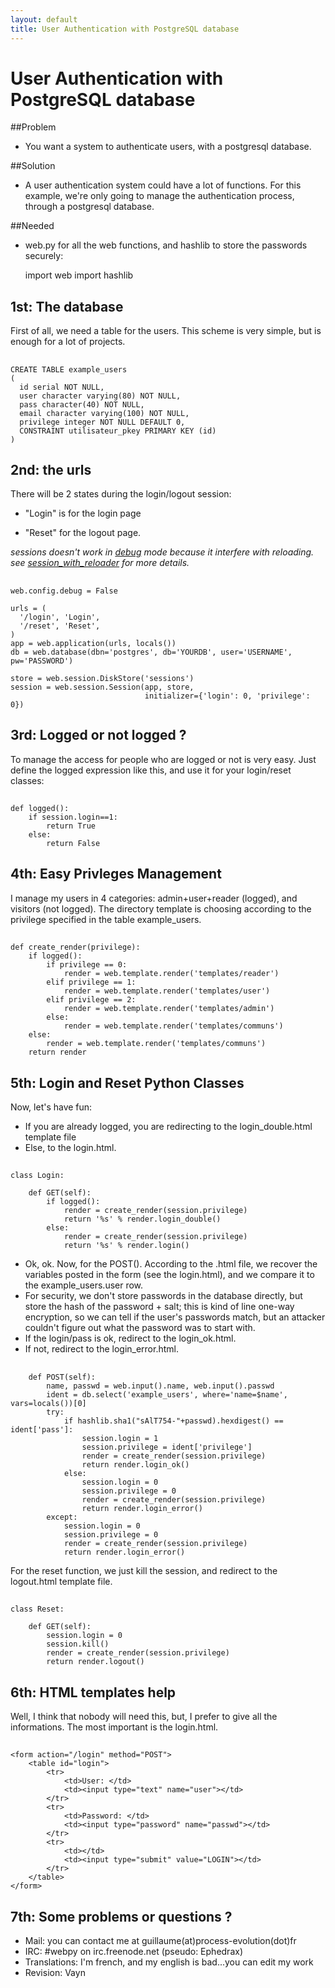 ```yaml
---
layout: default
title: User Authentication with PostgreSQL database
---
```


# User Authentication with PostgreSQL database

##Problem
- You want a system to authenticate users, with a postgresql database.

##Solution
- A user authentication system could have a lot of functions. For this example, we're only going to manage the authentication process, through a postgresql database.

##Needed
- web.py for all the web functions, and hashlib to store the passwords securely:

	import web
	import hashlib

## 1st: The database
First of all, we need a table for the users. This scheme is very simple, but is enough for a lot of projects.

##
	CREATE TABLE example_users
	(
	  id serial NOT NULL,
	  user character varying(80) NOT NULL,
	  pass character(40) NOT NULL,
	  email character varying(100) NOT NULL,
	  privilege integer NOT NULL DEFAULT 0,
	  CONSTRAINT utilisateur_pkey PRIMARY KEY (id)
	)

## 2nd: the urls
There will be 2 states during the login/logout session:

- "Login" is for the login page

- "Reset" for the logout page.

*sessions doesn't work in [debug](/tutorial3.en#developing) mode because it interfere with reloading. see [session_with_reloader](session_with_reloader) for more details.*

##
	web.config.debug = False
	
	urls = (
	  '/login', 'Login',
	  '/reset', 'Reset',
	)
	app = web.application(urls, locals())
	db = web.database(dbn='postgres', db='YOURDB', user='USERNAME', pw='PASSWORD')
	
	store = web.session.DiskStore('sessions')
	session = web.session.Session(app, store,
	                              initializer={'login': 0, 'privilege': 0})


## 3rd: Logged or not logged ?
To manage the access for people who are logged or not is very easy. Just define the logged expression like this, and use it for your login/reset classes:

##
	def logged():
		if session.login==1:
			return True
		else:
			return False

## 4th: Easy Privleges Management
I manage my users in 4 categories: admin+user+reader (logged), and visitors (not logged). The directory template is choosing according to the privilege specified in the table example_users.

##
	def create_render(privilege):
	    if logged():
	        if privilege == 0:
	            render = web.template.render('templates/reader')
	        elif privilege == 1:
	            render = web.template.render('templates/user')
	        elif privilege == 2:
	            render = web.template.render('templates/admin')
	        else:
	            render = web.template.render('templates/communs')
	    else:
	        render = web.template.render('templates/communs')
	    return render

	
## 5th: Login and Reset Python Classes
Now, let's have fun:
- If you are already logged, you are redirecting to the login_double.html template file
- Else, to the login.html.

##
	class Login:
	
	    def GET(self):
	        if logged():
	            render = create_render(session.privilege)
	            return '%s' % render.login_double()
	        else:
	            render = create_render(session.privilege)
	            return '%s' % render.login()

- Ok, ok. Now, for the POST(). According to the .html file, we recover the variables posted in the form (see the login.html), and we compare it to the example_users.user row.
- For security, we don't store passwords in the database directly, but store the hash of the password + salt; this is kind of line one-way encryption, so we can tell if the user's passwords match, but an attacker couldn't figure out what the password was to start with.
- If the login/pass is ok, redirect to the login_ok.html.
- If not, redirect to the login_error.html.

##	
	    def POST(self):
	        name, passwd = web.input().name, web.input().passwd
	        ident = db.select('example_users', where='name=$name', vars=locals())[0]
	        try:
	            if hashlib.sha1("sAlT754-"+passwd).hexdigest() == ident['pass']:
	                session.login = 1
	                session.privilege = ident['privilege']
	                render = create_render(session.privilege)
	                return render.login_ok()
	            else:
	                session.login = 0
	                session.privilege = 0
	                render = create_render(session.privilege)
	                return render.login_error()
	        except:
	            session.login = 0
	            session.privilege = 0
	            render = create_render(session.privilege)
	            return render.login_error()


For the reset function, we just kill the session, and redirect to the logout.html template file.
##
	class Reset:
	
	    def GET(self):
	        session.login = 0
	        session.kill()
	        render = create_render(session.privilege)
	        return render.logout()


## 6th: HTML templates help
Well, I think that nobody will need this, but, I prefer to give all the informations. The most important is the login.html.

##
	<form action="/login" method="POST">
		<table id="login">
			<tr>
				<td>User: </td>
				<td><input type="text" name="user"></td>
			</tr>
			<tr>
				<td>Password: </td>
				<td><input type="password" name="passwd"></td>
			</tr>
			<tr>
				<td></td>
				<td><input type="submit" value="LOGIN"></td>
			</tr>
		</table>
	</form>

## 7th: Some problems or questions ?
- Mail: you can contact me at guillaume(at)process-evolution(dot)fr
- IRC: #webpy on irc.freenode.net (pseudo: Ephedrax)
- Translations: I'm french, and my english is bad...you can edit my work
- Revision: Vayn <vayn at vayn dot de>